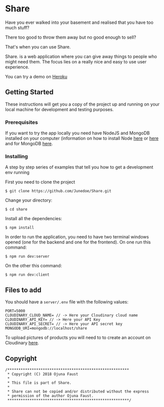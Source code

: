 # Share

Have you ever walked into your basement and realised that you have too much stuff?

There too good to throw them away but no good enough to sell?

That's when you can use Share.

Share. is a web application where you can give away things to people who might need them. The focus lies on a really nice and easy to use user experience.

You can try a demo on [Heroku](https://go-share.herokuapp.com)

## Getting Started

These instructions will get you a copy of the project up and running on your local machine for development and testing purposes.

### Prerequisites

If you want to try the app locally you need have NodeJS and MongoDB installed on your computer (information on how to install Node [here](https://nodejs.org/en/download/) or [here](https://github.com/creationix/nvm#installation) and for MongoDB [here](https://docs.mongodb.com/manual/administration/install-community/).

### Installing

A step by step series of examples that tell you how to get a development env running

First you need to clone the project

```
$ git clone https://github.com/Junedoe/Share.git
```

Change your directory:

```
$ cd share
```

Install all the dependencies:

```
$ npm install
```

In order to run the application, you need to have two terminal windows opened (one for the backend and one for the frontend). On one run this command:

```
$ npm run dev:server
```

On the other this command:

```
$ npm run dev:client
```

## Files to add

You should have a `server/.env` file with the following values:

```
PORT=5000
CLOUDINARY_CLOUD_NAME= // -> Here your Cloudinary cloud name
CLOUDINARY_API_KEY= // -> Here your API Key
CLOUDINARY_API_SECRET= // -> Here your API secret key
MONGODB_URI=mongodb://localhost/share
```

To upload pictures of products you will need to to create an account on Cloudinary [here](https://cloudinary.com/users/register/free).

## Copyright

```
/*******************************************************
 * Copyright (C) 2018 Ojuna Faust
 *
 * This file is part of Share.
 *
 * Share can not be copied and/or distributed without the express
 * permission of the author Ojuna Faust.
 *******************************************************/
```
